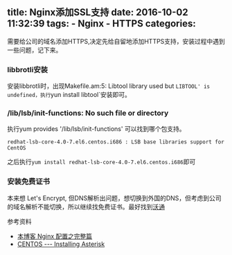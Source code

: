 title: Nginx添加SSL支持
date: 2016-10-02 11:32:39
tags:
    - Nginx
    - HTTPS
categories:
---
需要给公司的域名添加HTTPS,决定先给自留地添加HTTPS支持，安装过程中遇到一些问题，记下来。
### libbrotli安装
安装libbrotli时，出现Makefile.am:5: Libtool library used but `LIBTOOL' is undefined，执行`yun install libtool`安装即可。
### /lib/lsb/init-functions: No such file or directory
执行yum provides '/lib/lsb/init-functions' 可以找到哪个包支持。
```
redhat-lsb-core-4.0-7.el6.centos.i686 : LSB base libraries support for CentOS
```
之后执行`yum install redhat-lsb-core-4.0-7.el6.centos.i686`即可
### 安装免费证书
本来想 Let's Encrypt, 但DNS解析出问题，想切换到外国的DNS，但考虑到公司的域名解析不能切换，所以继续找免费证书。最好找到[沃通](https://freessl.wosign.com)

参考资料
* [本博客 Nginx 配置之完整篇](https://imququ.com/post/my-nginx-conf.html)
* [CENTOS --- Installing Asterisk](https://www.centos.org/forums/viewtopic.php?t=52560)
